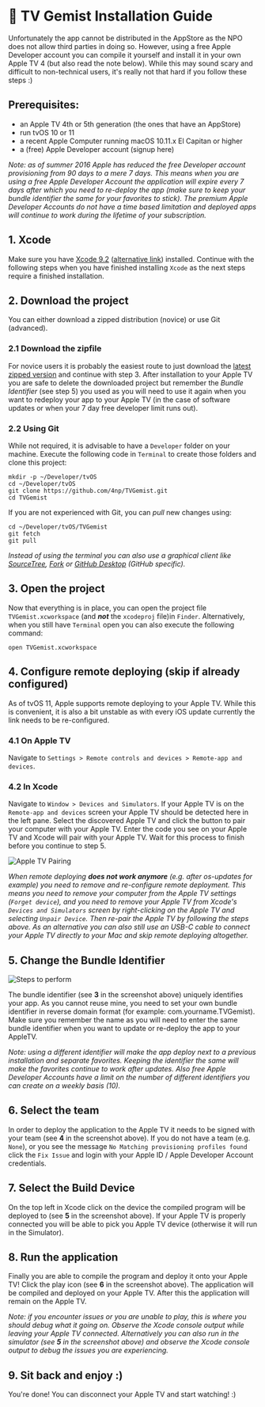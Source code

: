 #  TV Gemist Installation Guide

Unfortunately the app cannot be distributed in the AppStore as the NPO does not allow third parties in doing so. However, using a free Apple Developer account you can compile it yourself and install it in your own Apple TV 4 (but also read the note below). While this may sound scary and difficult to non-technical users, it's really not that hard if you follow these steps :)

## Prerequisites:

- an Apple TV 4th or 5th generation (the ones that have an AppStore)
- run tvOS 10 or 11
- a recent Apple Computer running macOS 10.11.x El Capitan or higher
- a (free) Apple Developer account (signup here)

_Note: as of summer 2016 Apple has reduced the free Developer account provisioning from 90 days to a mere 7 days. This means when you are using a free Apple Developer Account the application will expire every 7 days after which you need to re-deploy the app (make sure to keep your bundle identifier the same for your favorites to stick). The premium Apple Developer Accounts do not have a time based limitation and deployed apps will continue to work during the lifetime of your subscription._

## 1. Xcode

Make sure you have [Xcode 9.2](https://itunes.apple.com/nl/app/xcode/id497799835) ([alternative link](https://developer.apple.com/download/more/)) installed. Continue with the following steps when you have finished installing ```Xcode``` as the next steps require a finished installation.

## 2. Download the project

You can either download a zipped distribution (novice) or use Git (advanced).

### 2.1 Download the zipfile

For novice users it is probably the easiest route to just download the [latest zipped version](https://github.com/4np/TVGemist/archive/master.zip) and continue with step 3. After installation to your Apple TV you are safe to delete the downloaded project but remember the _Bundle Identifier_ (see step 5) you used as you will need to use it again when you want to redeploy your app to your Apple TV (in the case of software updates or when your 7 day free developer limit runs out). 

### 2.2 Using Git

While not required, it is advisable to have a ```Developer``` folder on your machine. Execute the following code in ```Terminal``` to create those folders and clone this project:

```
mkdir -p ~/Developer/tvOS
cd ~/Developer/tvOS
git clone https://github.com/4np/TVGemist.git
cd TVGemist
```

If you are not experienced with Git, you can _pull_ new changes using:

```
cd ~/Developer/tvOS/TVGemist
git fetch
git pull
```

_Instead of using the terminal you can also use a graphical client like [SourceTree](https://www.sourcetreeapp.com), [Fork](https://git-fork.com) or [GitHub Desktop](https://desktop.github.com) (GitHub specific)._

## 3. Open the project

Now that everything is in place, you can open the project file ```TVGemist.xcworkspace``` (and _**not**_ the ```xcodeproj``` file)in ```Finder```. Alternatively, when you still have ```Terminal``` open you can also execute the following command:

```
open TVGemist.xcworkspace
```

## 4. Configure remote deploying (skip if already configured)

As of tvOS 11, Apple supports remote deploying to your Apple TV. While this is convenient, it is also a bit unstable as with every iOS update currently the link needs to be re-configured. 

### 4.1 On Apple TV

Navigate to `Settings > Remote controls and devices > Remote-app and devices`. 

### 4.2 In Xcode

Navigate to `Window > Devices and Simulators`. If your Apple TV is on the `Remote-app and devices` screen your Apple TV should be detected here in the left pane. Select the discovered Apple TV and click the button to pair your computer with your Apple TV. Enter the code you see on your Apple TV and Xcode will pair with your Apple TV. Wait for this process to finish before you continue to step 5.

![Apple TV Pairing](https://user-images.githubusercontent.com/1049693/36071838-6a72ad9e-0f15-11e8-8840-81bb0d05d188.png)

_When remote deploying **does not work anymore** (e.g. after os-updates for example) you need to remove and re-configure remote deployment. This means you need to remove your computer from the Apple TV settings (`Forget device`), and you need to remove your Apple TV from Xcode's `Devices and Simulators` screen by right-clicking on the Apple TV and selecting `Unpair Device`. Then re-pair the Apple TV by following the steps above. As an alternative you can also still use an USB-C cable to connect your Apple TV directly to your Mac and skip remote deploying altogether._

## 5. Change the Bundle Identifier

![Steps to perform](https://user-images.githubusercontent.com/1049693/36071674-bf6a3464-0f12-11e8-99de-e218f881898e.png)

The bundle identifier (see **3** in the screenshot above) uniquely identifies your app. As you cannot reuse mine, you need to set your own bundle identifier in reverse domain format (for example: com.yourname.TVGemist). Make sure you remember the name as you will need to enter the same bundle identifier when you want to update or re-deploy the app to your AppleTV.

_Note: using a different identifier will make the app deploy next to a previous installation and separate favorites. Keeping the identifier the same will make the favorites continue to work after updates. Also *free* Apple Developer Accounts have a limit on the number of different identifiers you can create on a weekly basis (10)._

## 6. Select the team

In order to deploy the application to the Apple TV it needs to be signed with your team (see **4** in the screenshot above). If you do not have a team (e.g. ```None```), or you see the message ```No Matching provisioning profiles found``` click the ```Fix Issue``` and login with your Apple ID / Apple Developer Account credentials.

## 7. Select the Build Device

On the top left in Xcode click on the device the compiled program will be deployed to (see **5** in the screenshot above). If your Apple TV is properly connected you will be able to pick you Apple TV device (otherwise it will run in the Simulator).

## 8. Run the application

Finally you are able to compile the program and deploy it onto your Apple TV! Click the play icon (see **6** in the screenshot above). The application will be compiled and deployed on your Apple TV. After this the application will remain on the Apple TV. 

_Note: if you encounter issues or you are unable to play, this is where you should debug what it going on. Observe the Xcode console output while leaving your Apple TV connected. Alternatively you can also run in the simulator (see **5** in the screenshot above) and observe the Xcode console output to debug the issues you are experiencing._

## 9. Sit back and enjoy :)

You're done! You can disconnect your Apple TV and start watching! :)

